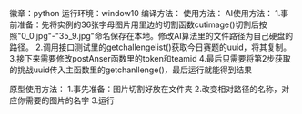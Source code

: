 徽章：python
运行环境：window10 
编译方法：
使用方法：
AI使用方法：
1.事前准备：先将实例的36张字母图片用里边的切割函数cutimage()切割后按照"0_0.jpg"-"35_9.jpg"命名保存在本地。修改AI算法里的文件路径为自己硬盘的路径。
2.调用接口测试里的getchallengelist()获取今日赛题的uuid，将其复制。
3.接下来需要修改postAnser函数里的token和teamid
4.最后只需要将第2步获取的挑战uuid传入主函数里的getchanllenge()，最后运行就能得到结果

原型使用方法：
1.事先准备：图片切割好放在文件夹
2.改变相对路径的名称，对应你需要的图片的名字
3.运行

